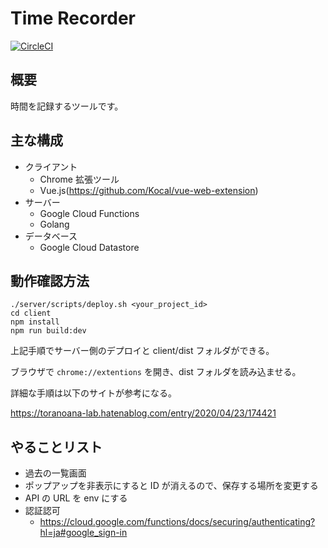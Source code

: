 # Time Recorder

[![CircleCI](https://circleci.com/gh/yusuke0701/time-recorder.svg?style=svg)](https://circleci.com/gh/yusuke0701/time-recorder)

## 概要

時間を記録するツールです。

## 主な構成

- クライアント
  - Chrome 拡張ツール
  - Vue.js(https://github.com/Kocal/vue-web-extension)
- サーバー
  - Google Cloud Functions
  - Golang
- データベース
  - Google Cloud Datastore

## 動作確認方法

```
./server/scripts/deploy.sh <your_project_id>
cd client
npm install
npm run build:dev
```

上記手順でサーバー側のデプロイと client/dist フォルダができる。

ブラウザで `chrome://extentions` を開き、dist フォルダを読み込ませる。

詳細な手順は以下のサイトが参考になる。

https://toranoana-lab.hatenablog.com/entry/2020/04/23/174421

## やることリスト

- 過去の一覧画面
- ポップアップを非表示にすると ID が消えるので、保存する場所を変更する
- API の URL を env にする
- 認証認可
  - https://cloud.google.com/functions/docs/securing/authenticating?hl=ja#google_sign-in
